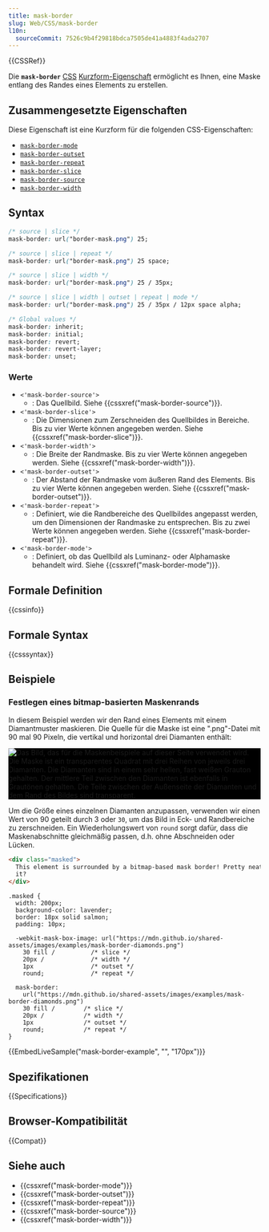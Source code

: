 ```yaml
---
title: mask-border
slug: Web/CSS/mask-border
l10n:
  sourceCommit: 7526c9b4f29818bdca7505de41a4883f4ada2707
---
```


{{CSSRef}}

Die **`mask-border`** [CSS](/de/docs/Web/CSS) [Kurzform-Eigenschaft](/de/docs/Web/CSS/CSS_cascade/Shorthand_properties) ermöglicht es Ihnen, eine Maske entlang des Randes eines Elements zu erstellen.

## Zusammengesetzte Eigenschaften

Diese Eigenschaft ist eine Kurzform für die folgenden CSS-Eigenschaften:

- [`mask-border-mode`](/de/docs/Web/CSS/mask-border-mode)
- [`mask-border-outset`](/de/docs/Web/CSS/mask-border-outset)
- [`mask-border-repeat`](/de/docs/Web/CSS/mask-border-repeat)
- [`mask-border-slice`](/de/docs/Web/CSS/mask-border-slice)
- [`mask-border-source`](/de/docs/Web/CSS/mask-border-source)
- [`mask-border-width`](/de/docs/Web/CSS/mask-border-width)

## Syntax

```css
/* source | slice */
mask-border: url("border-mask.png") 25;

/* source | slice | repeat */
mask-border: url("border-mask.png") 25 space;

/* source | slice | width */
mask-border: url("border-mask.png") 25 / 35px;

/* source | slice | width | outset | repeat | mode */
mask-border: url("border-mask.png") 25 / 35px / 12px space alpha;

/* Global values */
mask-border: inherit;
mask-border: initial;
mask-border: revert;
mask-border: revert-layer;
mask-border: unset;
```

### Werte

- `<'mask-border-source'>`
  - : Das Quellbild. Siehe {{cssxref("mask-border-source")}}.
- `<'mask-border-slice'>`
  - : Die Dimensionen zum Zerschneiden des Quellbildes in Bereiche. Bis zu vier Werte können angegeben werden. Siehe {{cssxref("mask-border-slice")}}.
- `<'mask-border-width'>`
  - : Die Breite der Randmaske. Bis zu vier Werte können angegeben werden. Siehe {{cssxref("mask-border-width")}}.
- `<'mask-border-outset'>`
  - : Der Abstand der Randmaske vom äußeren Rand des Elements. Bis zu vier Werte können angegeben werden. Siehe {{cssxref("mask-border-outset")}}.
- `<'mask-border-repeat'>`
  - : Definiert, wie die Randbereiche des Quellbildes angepasst werden, um den Dimensionen der Randmaske zu entsprechen. Bis zu zwei Werte können angegeben werden. Siehe {{cssxref("mask-border-repeat")}}.
- `<'mask-border-mode'>`
  - : Definiert, ob das Quellbild als Luminanz- oder Alphamaske behandelt wird. Siehe {{cssxref("mask-border-mode")}}.

## Formale Definition

{{cssinfo}}

## Formale Syntax

{{csssyntax}}

## Beispiele

### Festlegen eines bitmap-basierten Maskenrands

In diesem Beispiel werden wir den Rand eines Elements mit einem Diamantmuster maskieren. Die Quelle für die Maske ist eine ".png"-Datei mit 90 mal 90 Pixeln, die vertikal und horizontal drei Diamanten enthält:

<img src="https://mdn.github.io/shared-assets/images/examples/mask-border-diamonds.png" alt="Das Bild, das für die Maskenbeispiele auf dieser Seite verwendet wird. Die Maske ist ein transparentes Quadrat mit drei Reihen von jeweils drei Diamanten. Die Diamanten sind in einem sehr hellen, fast weißen Grauton gehalten. Der mittlere Teil zwischen den Diamanten ist ebenfalls in Grautönen gehalten. Die Teile zwischen der Außenseite der Diamanten und dem Rand des Bildes sind transparent." loading="lazy" style="background-color: black;">

Um die Größe eines einzelnen Diamanten anzupassen, verwenden wir einen Wert von 90 geteilt durch 3 oder `30`, um das Bild in Eck- und Randbereiche zu zerschneiden. Ein Wiederholungswert von `round` sorgt dafür, dass die Maskenabschnitte gleichmäßig passen, d.h. ohne Abschneiden oder Lücken.

```html live-sample___mask-border-example
<div class="masked">
  This element is surrounded by a bitmap-based mask border! Pretty neat, isn't
  it?
</div>
```

```css-nolint live-sample___mask-border-example
.masked {
  width: 200px;
  background-color: lavender;
  border: 18px solid salmon;
  padding: 10px;

  -webkit-mask-box-image: url("https://mdn.github.io/shared-assets/images/examples/mask-border-diamonds.png")
    30 fill /          /* slice */
    20px /             /* width */
    1px                /* outset */
    round;             /* repeat */

  mask-border:
    url("https://mdn.github.io/shared-assets/images/examples/mask-border-diamonds.png")
    30 fill /        /* slice */
    20px /           /* width */
    1px              /* outset */
    round;           /* repeat */
}
```

{{EmbedLiveSample("mask-border-example", "", "170px")}}

## Spezifikationen

{{Specifications}}

## Browser-Kompatibilität

{{Compat}}

## Siehe auch

- {{cssxref("mask-border-mode")}}
- {{cssxref("mask-border-outset")}}
- {{cssxref("mask-border-repeat")}}
- {{cssxref("mask-border-source")}}
- {{cssxref("mask-border-width")}}
